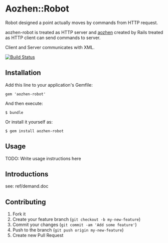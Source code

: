 # Aozhen::Robot

Robot designed a point actually moves by commands from HTTP request.  

aozhen-robot is treated as HTTP server and [aozhen](https://github.com/simlegate/aozhen) created by Rails treated as HTTP client can send commands to server.  

Client and Server communicates with XML.  


[![Build Status](https://travis-ci.org/simlegate/aozhen-robot.png)](https://travis-ci.org/simlegate/aozhen-robot)

## Installation

Add this line to your application's Gemfile:

    gem 'aozhen-robot'

And then execute:

    $ bundle

Or install it yourself as:

    $ gem install aozhen-robot

## Usage

TODO: Write usage instructions here

## Introductions

see: ref/demand.doc

## Contributing

1. Fork it
2. Create your feature branch (`git checkout -b my-new-feature`)
3. Commit your changes (`git commit -am 'Add some feature'`)
4. Push to the branch (`git push origin my-new-feature`)
5. Create new Pull Request
